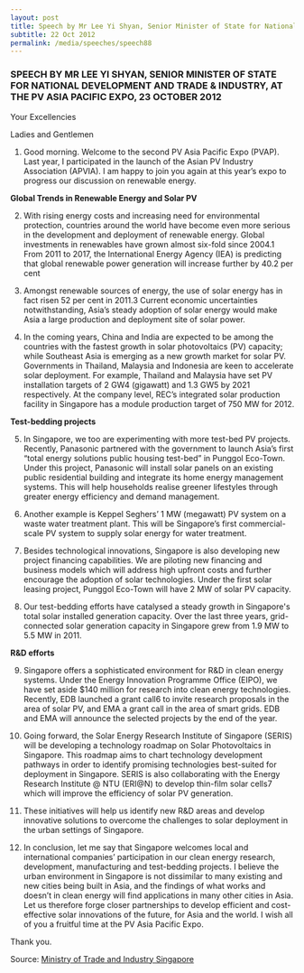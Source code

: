 ```yaml
---
layout: post
title: Speech by Mr Lee Yi Shyan, Senior Minister of State for National Development and Trade & Industry, at the PV Asia Pacific Expo, 23 October 2012
subtitle: 22 Oct 2012
permalink: /media/speeches/speech88
---
```


### SPEECH BY MR LEE YI SHYAN, SENIOR MINISTER OF STATE FOR NATIONAL DEVELOPMENT AND TRADE & INDUSTRY, AT THE PV ASIA PACIFIC EXPO, 23 OCTOBER 2012

Your Excellencies

Ladies and Gentlemen

1. Good morning. Welcome to the second PV Asia Pacific Expo (PVAP). Last year, I participated in the launch of the Asian PV Industry Association (APVIA). I am happy to join you again at this year’s expo to progress our discussion on renewable energy.

**Global Trends in Renewable Energy and Solar PV**

2. With rising energy costs and increasing need for environmental protection, countries around the world have become even more serious in the development and deployment of renewable energy. Global investments in renewables have grown almost six-fold since 2004.1 From 2011 to 2017, the International Energy Agency (IEA) is predicting that global renewable power generation will increase further by 40.2 per cent

3. Amongst renewable sources of energy, the use of solar energy has in fact risen 52 per cent in 2011.3 Current economic uncertainties notwithstanding, Asia’s steady adoption of solar energy would make Asia a large production and deployment site of solar power.

4. In the coming years, China and India are expected to be among the countries with the fastest growth in solar photovoltaics (PV) capacity; while Southeast Asia is emerging as a new growth market for solar PV. Governments in Thailand, Malaysia and Indonesia are keen to accelerate solar deployment. For example, Thailand and Malaysia have set PV installation targets of 2 GW4 (gigawatt) and 1.3 GW5 by 2021 respectively. At the company level, REC’s integrated solar production facility in Singapore has a module production target of 750 MW for 2012.

**Test-bedding projects**

5. In Singapore, we too are experimenting with more test-bed PV projects. Recently, Panasonic partnered with the government to launch Asia’s first “total energy solutions public housing test-bed” in Punggol Eco-Town. Under this project, Panasonic will install solar panels on an existing public residential building and integrate its home energy management systems. This will help households realise greener lifestyles through greater energy efficiency and demand management.

6. Another example is Keppel Seghers’ 1 MW (megawatt) PV system on a waste water treatment plant. This will be Singapore’s first commercial-scale PV system to supply solar energy for water treatment.

7. Besides technological innovations, Singapore is also developing new project financing capabilities. We are piloting new financing and business models which will address high upfront costs and further encourage the adoption of solar technologies. Under the first solar leasing project, Punggol Eco-Town will have 2 MW of solar PV capacity.

8. Our test-bedding efforts have catalysed a steady growth in Singapore's total solar installed generation capacity. Over the last three years, grid-connected solar generation capacity in Singapore grew from 1.9 MW to 5.5 MW in 2011.

**R&D efforts**

9. Singapore offers a sophisticated environment for R&D in clean energy systems. Under the Energy Innovation Programme Office (EIPO), we have set aside $140 million for research into clean energy technologies. Recently, EDB launched a grant call6 to invite research proposals in the area of solar PV, and EMA a grant call in the area of smart grids. EDB and EMA will announce the selected projects by the end of the year.

10. Going forward, the Solar Energy Research Institute of Singapore (SERIS) will be developing a technology roadmap on Solar Photovoltaics in Singapore. This roadmap aims to chart technology development pathways in order to identify promising technologies best-suited for deployment in Singapore. SERIS is also collaborating with the Energy Research Institute @ NTU (ERI@N) to develop thin-film solar cells7 which will improve the efficiency of solar PV generation.

11. These initiatives will help us identify new R&D areas and develop innovative solutions to overcome the challenges to solar deployment in the urban settings of Singapore.

12. In conclusion, let me say that Singapore welcomes local and international companies’ participation in our clean energy research, development, manufacturing and test-bedding projects. I believe the urban environment in Singapore is not dissimilar to many existing and new cities being built in Asia, and the findings of what works and doesn’t in clean energy will find applications in many other cities in Asia. Let us therefore forge closer partnerships to develop efficient and cost-effective solar innovations of the future, for Asia and the world. I wish all of you a fruitful time at the PV Asia Pacific Expo.

Thank you.

Source: [<a href="https://www.mti.gov.sg/" target="_blank">Ministry of Trade and Industry Singapore</a>](https://www.mti.gov.sg/)